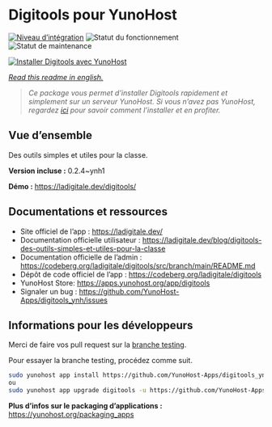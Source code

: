 <!--
N.B.: This README was automatically generated by https://github.com/YunoHost/apps/tree/master/tools/README-generator
It shall NOT be edited by hand.
-->

# Digitools pour YunoHost

[![Niveau d’intégration](https://dash.yunohost.org/integration/digitools.svg)](https://dash.yunohost.org/appci/app/digitools) ![Statut du fonctionnement](https://ci-apps.yunohost.org/ci/badges/digitools.status.svg) ![Statut de maintenance](https://ci-apps.yunohost.org/ci/badges/digitools.maintain.svg)

[![Installer Digitools avec YunoHost](https://install-app.yunohost.org/install-with-yunohost.svg)](https://install-app.yunohost.org/?app=digitools)

*[Read this readme in english.](./README.md)*

> *Ce package vous permet d’installer Digitools rapidement et simplement sur un serveur YunoHost.
Si vous n’avez pas YunoHost, regardez [ici](https://yunohost.org/#/install) pour savoir comment l’installer et en profiter.*

## Vue d’ensemble

Des outils simples et utiles pour la classe.

**Version incluse :** 0.2.4~ynh1

**Démo :** https://ladigitale.dev/digitools/
## Documentations et ressources

* Site officiel de l’app : <https://ladigitale.dev/>
* Documentation officielle utilisateur : <https://ladigitale.dev/blog/digitools-des-outils-simples-et-utiles-pour-la-classe>
* Documentation officielle de l’admin : <https://codeberg.org/ladigitale/digitools/src/branch/main/README.md>
* Dépôt de code officiel de l’app : <https://codeberg.org/ladigitale/digitools>
* YunoHost Store: <https://apps.yunohost.org/app/digitools>
* Signaler un bug : <https://github.com/YunoHost-Apps/digitools_ynh/issues>

## Informations pour les développeurs

Merci de faire vos pull request sur la [branche testing](https://github.com/YunoHost-Apps/digitools_ynh/tree/testing).

Pour essayer la branche testing, procédez comme suit.

``` bash
sudo yunohost app install https://github.com/YunoHost-Apps/digitools_ynh/tree/testing --debug
ou
sudo yunohost app upgrade digitools -u https://github.com/YunoHost-Apps/digitools_ynh/tree/testing --debug
```

**Plus d’infos sur le packaging d’applications :** <https://yunohost.org/packaging_apps>